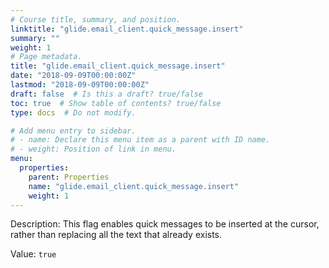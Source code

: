 ```yaml
---
# Course title, summary, and position.
linktitle: "glide.email_client.quick_message.insert"
summary: ""
weight: 1
# Page metadata.
title: "glide.email_client.quick_message.insert"
date: "2018-09-09T00:00:00Z"
lastmod: "2018-09-09T00:00:00Z"
draft: false  # Is this a draft? true/false
toc: true  # Show table of contents? true/false
type: docs  # Do not modify.

# Add menu entry to sidebar.
# - name: Declare this menu item as a parent with ID name.
# - weight: Position of link in menu.
menu:
  properties:
    parent: Properties
    name: "glide.email_client.quick_message.insert"
    weight: 1
---
```


Description: This flag enables quick messages to be inserted at the cursor, rather than replacing all the text that already exists.


Value: `true`